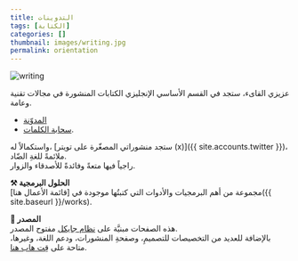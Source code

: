```yaml
---
title: التدوينات
tags: [الكتابة]
categories: []
thumbnail: images/writing.jpg
permalink: orientation
---
```


<img src="{{ site.baseurl_root }}/public/images/writing.jpg" class="post-image resize-sm center-image" alt="writing" />

عزيزي القاىء، ستجد في القسم الأساسي الإنجليزي الكتابات المنشورة في مجالات تقنية وعامة.
* [المدوّنة](/)
* [سحابة الكلمات](/tags).

واستكمالاً له، [ستجد منشوراتي المصغّرة على تويتر (x)]({{ site.accounts.twitter }})، ملائمةً للغةِ الضّاد.<br>
 راجياً فيها متعةً وفائدةً للأصدقاء والزوار.


<b>⚒️ الحلول البرمجية</b><br>
مجموعة من أهم البرمجيات والأدوات التي كتبتُها موجودة في  [قائمة الأعمال هنا]({{ site.baseurl }}/works).

<b>📒 المصدر </b><br>
هذه الصفحات مبنيَّة على [نظام جايكل](https://jekyllrb.com/) مفتوح المصدر.<br>
بالإضافة للعديد من التخصيصات للتصميمِ، وصفحةِ المنشورات، ودعم اللغة، وغيرها، متاحة على [قِت هاب هنا](https://github.com/abarrak/abarrak.github.io/tree/src).
